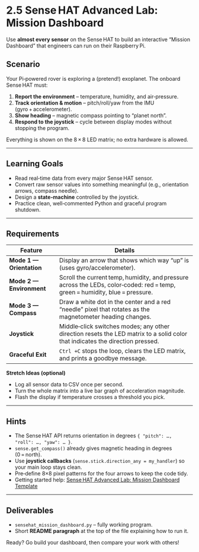 # 2.5 Sense HAT Advanced Lab: Mission Dashboard 
Use **almost every sensor** on the Sense HAT to build an interactive “Mission Dashboard” that engineers can run on their Raspberry Pi.

## Scenario  
Your Pi‑powered rover is exploring a (pretend!) exoplanet. The onboard Sense HAT must:

1. **Report the environment** – temperature, humidity, and air‑pressure.  
2. **Track orientation & motion** – pitch/roll/yaw from the IMU (gyro + accelerometer).  
3. **Show heading** – magnetic compass pointing to “planet north”.  
4. **Respond to the joystick** – cycle between display modes without stopping the program.

Everything is shown on the 8 × 8 LED matrix; no extra hardware is allowed.

---

## Learning Goals
* Read real‑time data from every major Sense HAT sensor.  
* Convert raw sensor values into something meaningful (e.g., orientation arrows, compass needle).  
* Design a **state‑machine** controlled by the joystick.  
* Practice clean, well‑commented Python and graceful program shutdown.

---

## Requirements
| Feature | Details |
|---------|---------|
| **Mode 1 — Orientation** | Display an arrow that shows which way “up” is (uses gyro/accelerometer). |
| **Mode 2 — Environment** | Scroll the current temp, humidity, and pressure across the LEDs, color‑coded: red = temp, green = humidity, blue = pressure. |
| **Mode 3 — Compass** | Draw a white dot in the center and a red “needle” pixel that rotates as the magnetometer heading changes. |
| **Joystick** | Middle‑click switches modes; any other direction resets the LED matrix to a solid color that indicates the direction pressed. |
| **Graceful Exit** | `Ctrl +C` stops the loop, clears the LED matrix, and prints a goodbye message. |

**Stretch Ideas (optional)**  
* Log all sensor data to CSV once per second.  
* Turn the whole matrix into a live bar graph of acceleration magnitude.  
* Flash the display if temperature crosses a threshold you pick.

---

## Hints
* The Sense HAT API returns orientation in degrees `{ "pitch": …, "roll": …, "yaw": … }`.  
* `sense.get_compass()` already gives magnetic heading in degrees (0 = north).  
* Use **joystick callbacks** (`sense.stick.direction_any = my_handler`) so your main loop stays clean.  
* Pre‑define 8×8 pixel patterns for the four arrows to keep the code tidy.
* Getting started help: [Sense HAT Advanced Lab: Mission Dashboard Template](1.5-SenseHat_Advance_Lab_Template.md) 
---

## Deliverables
* `sensehat_mission_dashboard.py` – fully working program.  
* Short **README paragraph** at the top of the file explaining how to run it.

Ready? Go build your dashboard, then compare your work with others!  
